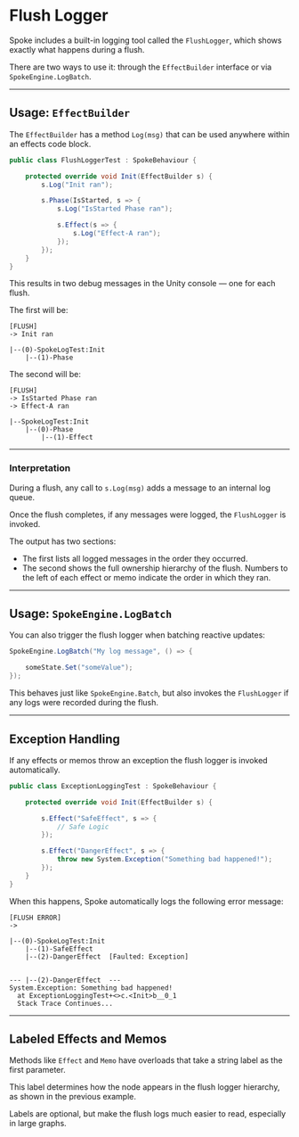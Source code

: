 # Flush Logger

Spoke includes a built-in logging tool called the `FlushLogger`, which shows exactly what happens during a flush.

There are two ways to use it: through the `EffectBuilder` interface or via `SpokeEngine.LogBatch`.

---

## Usage: `EffectBuilder`

The `EffectBuilder` has a method `Log(msg)` that can be used anywhere within an effects code block.

```csharp
public class FlushLoggerTest : SpokeBehaviour {

    protected override void Init(EffectBuilder s) {
        s.Log("Init ran");

        s.Phase(IsStarted, s => {
            s.Log("IsStarted Phase ran");

            s.Effect(s => {
                s.Log("Effect-A ran");
            });
        });
    }
}
```

This results in two debug messages in the Unity console — one for each flush.

The first will be:

```
[FLUSH]
-> Init ran

|--(0)-SpokeLogTest:Init
    |--(1)-Phase
```

The second will be:

```
[FLUSH]
-> IsStarted Phase ran
-> Effect-A ran

|--SpokeLogTest:Init
    |--(0)-Phase
        |--(1)-Effect
```

---

### Interpretation

During a flush, any call to `s.Log(msg)` adds a message to an internal log queue.

Once the flush completes, if any messages were logged, the `FlushLogger` is invoked.

The output has two sections:

- The first lists all logged messages in the order they occurred.
- The second shows the full ownership hierarchy of the flush.
  Numbers to the left of each effect or memo indicate the order in which they ran.

---

## Usage: `SpokeEngine.LogBatch`

You can also trigger the flush logger when batching reactive updates:

```csharp
SpokeEngine.LogBatch("My log message", () => {

    someState.Set("someValue");
});
```

This behaves just like `SpokeEngine.Batch`, but also invokes the `FlushLogger` if any logs were recorded during the flush.

---

## Exception Handling

If any effects or memos throw an exception the flush logger is invoked automatically.

```csharp
public class ExceptionLoggingTest : SpokeBehaviour {

    protected override void Init(EffectBuilder s) {

        s.Effect("SafeEffect", s => {
            // Safe Logic
        });

        s.Effect("DangerEffect", s => {
            throw new System.Exception("Something bad happened!");
        });
    }
}
```

When this happens, Spoke automatically logs the following error message:

```
[FLUSH ERROR]
->

|--(0)-SpokeLogTest:Init
    |--(1)-SafeEffect
    |--(2)-DangerEffect  [Faulted: Exception]


--- |--(2)-DangerEffect  ---
System.Exception: Something bad happened!
  at ExceptionLoggingTest+<>c.<Init>b__0_1
  Stack Trace Continues...
```

---

## Labeled Effects and Memos

Methods like `Effect` and `Memo` have overloads that take a string label as the first parameter.

This label determines how the node appears in the flush logger hierarchy, as shown in the previous example.

Labels are optional, but make the flush logs much easier to read, especially in large graphs.
